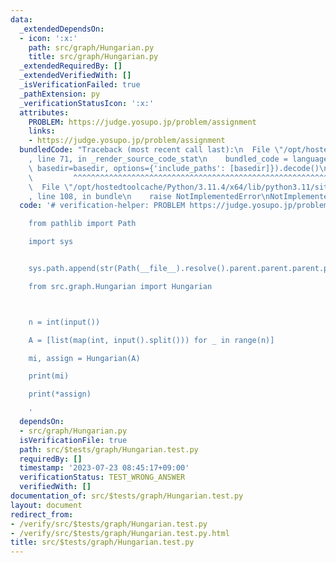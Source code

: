 ```yaml
---
data:
  _extendedDependsOn:
  - icon: ':x:'
    path: src/graph/Hungarian.py
    title: src/graph/Hungarian.py
  _extendedRequiredBy: []
  _extendedVerifiedWith: []
  _isVerificationFailed: true
  _pathExtension: py
  _verificationStatusIcon: ':x:'
  attributes:
    PROBLEM: https://judge.yosupo.jp/problem/assignment
    links:
    - https://judge.yosupo.jp/problem/assignment
  bundledCode: "Traceback (most recent call last):\n  File \"/opt/hostedtoolcache/Python/3.11.4/x64/lib/python3.11/site-packages/onlinejudge_verify/documentation/build.py\"\
    , line 71, in _render_source_code_stat\n    bundled_code = language.bundle(stat.path,\
    \ basedir=basedir, options={'include_paths': [basedir]}).decode()\n          \
    \         ^^^^^^^^^^^^^^^^^^^^^^^^^^^^^^^^^^^^^^^^^^^^^^^^^^^^^^^^^^^^^^^^^^^^^^^^^^^^^^^^^\n\
    \  File \"/opt/hostedtoolcache/Python/3.11.4/x64/lib/python3.11/site-packages/onlinejudge_verify/languages/python.py\"\
    , line 108, in bundle\n    raise NotImplementedError\nNotImplementedError\n"
  code: '# verification-helper: PROBLEM https://judge.yosupo.jp/problem/assignment

    from pathlib import Path

    import sys


    sys.path.append(str(Path(__file__).resolve().parent.parent.parent.parent))

    from src.graph.Hungarian import Hungarian



    n = int(input())

    A = [list(map(int, input().split())) for _ in range(n)]

    mi, assign = Hungarian(A)

    print(mi)

    print(*assign)

    '
  dependsOn:
  - src/graph/Hungarian.py
  isVerificationFile: true
  path: src/$tests/graph/Hungarian.test.py
  requiredBy: []
  timestamp: '2023-07-23 08:45:17+09:00'
  verificationStatus: TEST_WRONG_ANSWER
  verifiedWith: []
documentation_of: src/$tests/graph/Hungarian.test.py
layout: document
redirect_from:
- /verify/src/$tests/graph/Hungarian.test.py
- /verify/src/$tests/graph/Hungarian.test.py.html
title: src/$tests/graph/Hungarian.test.py
---
```


